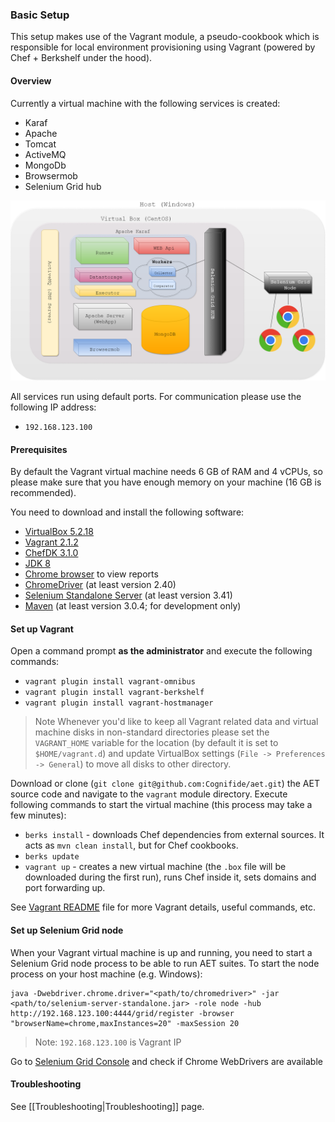 ### Basic Setup

This setup makes use of the Vagrant module, a pseudo-cookbook which is responsible for local environment provisioning using Vagrant (powered by Chef + Berkshelf under the hood).

#### Overview

Currently a virtual machine with the following services is created:
* Karaf
* Apache
* Tomcat
* ActiveMQ
* MongoDb
* Browsermob
* Selenium Grid hub

![aet-setup-vagrant](assets/diagrams/aet-setup-with-vagrant.png)

All services run using default ports. For communication please use the following IP address:
* `192.168.123.100`

#### Prerequisites

By default the Vagrant virtual machine needs 6 GB of RAM and 4 vCPUs, so please make sure that
you have enough memory on your machine (16 GB is recommended).

You need to download and install the following software:
   * [VirtualBox 5.2.18](https://www.virtualbox.org/wiki/Downloads)
   * [Vagrant 2.1.2](https://releases.hashicorp.com/vagrant/)
   * [ChefDK 3.1.0](https://downloads.chef.io/chefdk/stable)
   * [JDK 8](http://www.oracle.com/technetwork/java/javase/downloads/jdk8-downloads-2133151.html)
   * [Chrome browser](https://www.google.com/chrome/browser/desktop/) to view reports
   * [ChromeDriver](https://sites.google.com/a/chromium.org/chromedriver/downloads) (at least version 2.40)
   * [Selenium Standalone Server](http://www.seleniumhq.org/download/) (at least version 3.41)
   * [Maven](https://maven.apache.org/download.cgi) (at least version 3.0.4; for development only)


#### Set up Vagrant

Open a command prompt **as the administrator** and execute the following commands:
* `vagrant plugin install vagrant-omnibus`
* `vagrant plugin install vagrant-berkshelf`
* `vagrant plugin install vagrant-hostmanager`

> Note Whenever you'd like to keep all Vagrant related data and virtual machine disks in non-standard directories please
 set the `VAGRANT_HOME` variable for the location (by default it is set to `$HOME/vagrant.d`) and
 update VirtualBox settings (`File -> Preferences -> General`) to move all disks to other directory.

Download or clone (`git clone git@github.com:Cognifide/aet.git`) the AET source code and navigate to the `vagrant` module directory.
Execute following commands to start the virtual machine (this process may take a few minutes):
* `berks install` - downloads Chef dependencies from external sources. It acts as `mvn clean install`, but for Chef cookbooks.
* `berks update`
* `vagrant up` - creates a new virtual machine (the `.box` file will be downloaded during the first run), runs Chef inside it, sets domains and port forwarding up.

See [Vagrant README](https://github.com/Cognifide/aet/blob/master/vagrant/README.md) file
for more Vagrant details, useful commands, etc.

#### Set up Selenium Grid node

When your Vagrant virtual machine is up and running, you need to start a Selenium Grid node process
to be able to run AET suites. To start the node process on your host machine (e.g. Windows):
```
java -Dwebdriver.chrome.driver="<path/to/chromedriver>" -jar <path/to/selenium-server-standalone.jar> -role node -hub http://192.168.123.100:4444/grid/register -browser "browserName=chrome,maxInstances=20" -maxSession 20
```
> Note: `192.168.123.100` is Vagrant IP

Go to [Selenium Grid Console](http://192.168.123.100:4444/grid/console) and check if Chrome WebDrivers are available

#### Troubleshooting

See [[Troubleshooting|Troubleshooting]] page.